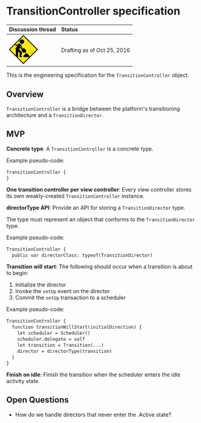 # TransitionController specification

| Discussion thread | Status |
|:------------------|:-------|
| ![](../../../../../_assets/under-construction-flashing-barracade-animation.gif) | Drafting as of Oct 25, 2016 |

This is the engineering specification for the `TransitionController` object.

## Overview

`TransitionController` is a bridge between the platform's transitioning architecture and a `TransitionDirector`.

## MVP

**Concrete type**: A `TransitionController` is a concrete type.

Example pseudo-code:

```
TransitionController {
}
```

**One transition controller per view controller**: Every view controller stores its own weakly-created `TransitionController` instance.

**directorType API**: Provide an API for storing a `TransitionDirector` type.

The type must represent an object that conforms to the `TransitionDirector` type.

Example pseudo-code:

    TransitionController {
      public var directorClass: typeof(TransitionDirector)

**Transition will start**: The following should occur when a transition is about to begin:

1. Initialize the director
2. Invoke the `setUp` event on the director
3. Commit the `setUp` transaction to a scheduler

Example pseudo-code:

```
TransitionController {
  function transitionWillStart(initialDirection) {
    let scheduler = Scheduler()
    scheduler.delegate = self
    let transition = Transition(...)
    director = directorType(transition)
  }
}
```

**Finish on idle**: Finish the transition when the scheduler enters the idle activity state.

## Open Questions

- How do we handle directors that never enter the .Active state?
